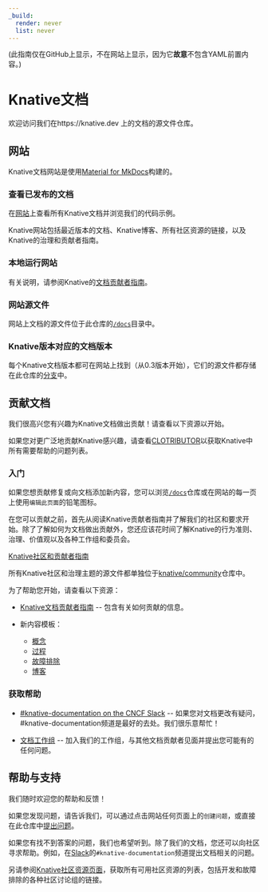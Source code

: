 ```yaml
---
_build:
  render: never
  list: never
---
```

(此指南仅在GitHub上显示，不在网站上显示，因为它**故意**不包含YAML前置内容。)

# Knative文档

欢迎访问我们在https://knative.dev 上的文档的源文件仓库。

## 网站

Knative文档网站是使用[Material for MkDocs](https://squidfunk.github.io/mkdocs-material/)构建的。

### 查看已发布的文档

在[网站](https://knative.dev)上查看所有Knative文档并浏览我们的代码示例。

Knative网站包括最近版本的文档、Knative博客、所有社区资源的链接，以及Knative的治理和贡献者指南。

### 本地运行网站

有关说明，请参阅Knative的[文档贡献者指南](contribute-to-docs/getting-started/previewing-docs-locally.md)。

### 网站源文件

网站上文档的源文件位于此仓库的[`/docs`](docs)目录中。

### Knative版本对应的文档版本

每个Knative文档版本都可在网站上找到（从0.3版本开始），它们的源文件都存储在此仓库的[分支](doc-releases.md)中。

## 贡献文档

我们很高兴您有兴趣为Knative文档做出贡献！请查看以下资源以开始。

如果您对更广泛地贡献Knative感兴趣，请查看[CLOTRIBUTOR](https://clotributor.dev/search?project=knative&page=1)以获取Knative中所有需要帮助的问题列表。

### 入门

如果您想贡献修复或向文档添加新内容，您可以浏览[`/docs`](docs)仓库或在网站的每一页上使用`编辑此页面`的铅笔图标。

在您可以贡献之前，首先从阅读Knative贡献者指南并了解我们的社区和要求开始。除了了解如何为文档做出贡献外，您还应该花时间了解Knative的行为准则、治理、价值观以及各种工作组和委员会。

[Knative社区和贡献者指南](https://github.com/knative/community/)

所有Knative社区和治理主题的源文件都单独位于[knative/community](https://github.com/knative/community/)仓库中。

为了帮助您开始，请查看以下资源：

- [Knative文档贡献者指南](contribute-to-docs/README.md) -- 包含有关如何贡献的信息。

- 新内容模板：
  - [概念](contribute-to-docs/templates/template-concept.md)
  - [过程](contribute-to-docs/templates/template-procedure.md)
  - [故障排除](contribute-to-docs/templates/template-troubleshooting.md)
  - [博客](contribute-to-docs/templates/template-blog-entry.md)

### 获取帮助

- [#knative-documentation on the CNCF Slack](https://cloud-native.slack.com/archives/C04LY5G9ED7) -- 如果您对文档更改有疑问，#knative-documentation频道是最好的去处。我们很乐意帮忙！

- [文档工作组](https://github.com/knative/community/blob/main/working-groups/WORKING-GROUPS.md#documentation) -- 加入我们的工作组，与其他文档贡献者见面并提出您可能有的任何问题。

## 帮助与支持

我们随时欢迎您的帮助和反馈！

如果您发现问题，请告诉我们，可以通过点击网站任何页面上的`创建问题`，或直接在此仓库中[提出问题](https://github.com/knative/docs/issues/new/choose)。

如果您有找不到答案的问题，我们也希望听到。除了我们的文档，您还可以向社区寻求帮助。例如，在[Slack](https://cloud-native.slack.com/archives/C04LY5G9ED7)的`#knative-documentation`频道提出文档相关的问题。

另请参阅[Knative社区资源页面](https://knative.dev/docs/community/)，获取所有可用社区资源的列表，包括开发和故障排除的各种社区讨论组的链接。
